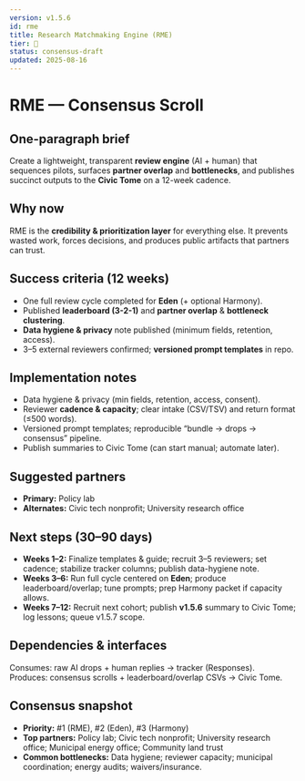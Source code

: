 ```yaml
---
version: v1.5.6
id: rme
title: Research Matchmaking Engine (RME)
tier: 🧭
status: consensus-draft
updated: 2025-08-16
---
```


# RME — Consensus Scroll

## One-paragraph brief

Create a lightweight, transparent **review engine** (AI + human) that sequences pilots, surfaces **partner overlap** and **bottlenecks**, and publishes succinct outputs to the **Civic Tome** on a 12-week cadence.

## Why now

RME is the **credibility & prioritization layer** for everything else. It prevents wasted work, forces decisions, and produces public artifacts that partners can trust.

## Success criteria (12 weeks)

- One full review cycle completed for **Eden** (+ optional Harmony).
- Published **leaderboard (3-2-1)** and **partner overlap** & **bottleneck clustering**.
- **Data hygiene & privacy** note published (minimum fields, retention, access).
- 3–5 external reviewers confirmed; **versioned prompt templates** in repo.

## Implementation notes

- Data hygiene & privacy (min fields, retention, access, consent).
- Reviewer **cadence & capacity**; clear intake (CSV/TSV) and return format (≤500 words).
- Versioned prompt templates; reproducible “bundle → drops → consensus” pipeline.
- Publish summaries to Civic Tome (can start manual; automate later).

## Suggested partners

- **Primary:** Policy lab  
- **Alternates:** Civic tech nonprofit; University research office

## Next steps (30–90 days)

- **Weeks 1–2:** Finalize templates & guide; recruit 3–5 reviewers; set cadence; stabilize tracker columns; publish data-hygiene note.  
- **Weeks 3–6:** Run full cycle centered on **Eden**; produce leaderboard/overlap; tune prompts; prep Harmony packet if capacity allows.  
- **Weeks 7–12:** Recruit next cohort; publish **v1.5.6** summary to Civic Tome; log lessons; queue v1.5.7 scope.

## Dependencies & interfaces

Consumes: raw AI drops + human replies → tracker (Responses).  
Produces: consensus scrolls + leaderboard/overlap CSVs → Civic Tome.

## Consensus snapshot

- **Priority:** #1 (RME), #2 (Eden), #3 (Harmony)  
- **Top partners:** Policy lab; Civic tech nonprofit; University research office; Municipal energy office; Community land trust  
- **Common bottlenecks:** Data hygiene; reviewer capacity; municipal coordination; energy audits; waivers/insurance.
